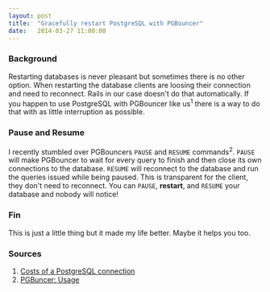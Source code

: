 ```yaml
---
layout: post
title:  "Gracefully restart PostgreSQL with PGBouncer"
date:   2014-03-27 11:00:00
---
```


### Background

Restarting databases is never pleasant but sometimes there is no other option. When restarting the database clients are loosing their connection and need to reconnect. Rails in our case doesn't do that automatically. If you happen to use PostgreSQL with PGBouncer like us<sup>1</sup> there is a way to do that with as little interruption as possible.

### Pause and Resume

I recently stumbled over PGBouncers `PAUSE` and `RESUME` commands<sup>2</sup>. `PAUSE` will make PGBouncer to wait for every query to finish and then close its own connections to the database. `RESUME` will reconnect to the database and run the queries issued while being paused. This is transparent for the client, they don't need to reconnect. You can `PAUSE`, **restart**, and `RESUME` your database and nobody will notice!

### Fin

This is just a little thing but it made my life better. Maybe it helps you too.

### Sources

1. [Costs of a PostgreSQL connection](http://hans.io/blog/2014/02/19/postgresql_connection/index.html)
1. [PGBuncer: Usage](http://pgbouncer.projects.pgfoundry.org/doc/usage.html#_process_controlling_commands)
